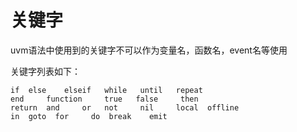 关键字
=============

uvm语法中使用到的关键字不可以作为变量名，函数名，event名等使用

关键字列表如下：



    if  else    elseif   while   until   repeat 
    end     function     true   false     then 
    return  and     or   not     nil     local  offline 
    in  goto  for     do  break    emit
    